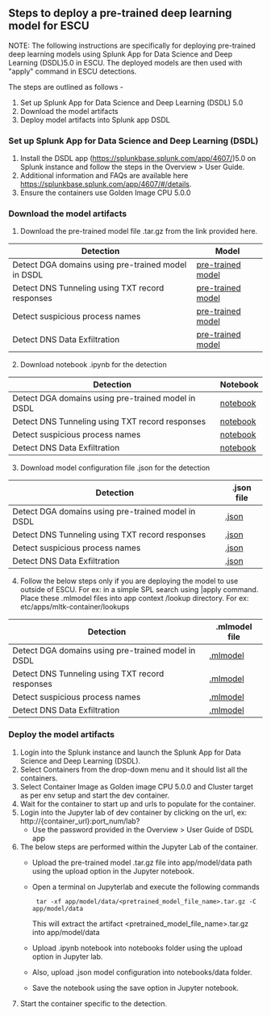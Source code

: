 ## Steps to deploy a pre-trained deep learning model for ESCU

NOTE: The following instructions are specifically for deploying pre-trained deep learning models using Splunk App for Data Science and Deep Learning (DSDL)5.0 in ESCU.  The deployed models are then used with "apply" command in ESCU detections.

The steps are outlined as follows -
1. Set up Splunk App for Data Science and Deep Learning (DSDL) 5.0
2. Download the model artifacts
3. Deploy model artifacts into Splunk app DSDL


### Set up Splunk App for Data Science and Deep Learning (DSDL)
1. Install the DSDL app (https://splunkbase.splunk.com/app/4607/)5.0 on Splunk instance and follow the steps in the Overview > User Guide.
2. Additional information and FAQs are available here https://splunkbase.splunk.com/app/4607/#/details.
3. Ensure the containers use Golden Image CPU 5.0.0

### Download the model artifacts
1. Download the pre-trained model file .tar.gz from the link provided here.

| Detection        | Model |
| ----------- | ----------- |
| Detect DGA domains using pre-trained model in DSDL | [pre-trained model](https://seal.splunkresearch.com/pretrained_dga_model_dsdl.tar.gz) |
| Detect DNS Tunneling using TXT record responses | [pre-trained model](https://seal.splunkresearch.com/detect_suspicious_dns_txt_records_using_pretrained_model_in_dsdl.tar.gz) |
| Detect suspicious process names | [pre-trained model](https://seal.splunkresearch.com/detect_suspicious_processnames_using_pretrained_model_in_dsdl.tar.gz) |
| Detect DNS Data Exfiltration | [pre-trained model](https://seal.splunkresearch.com/detect_dns_data_exfiltration_using_pretrained_model_in_dsdl.tar.gz) |

2. Download notebook .ipynb for the detection

| Detection        | Notebook |
| ----------- | ----------- |
| Detect DGA domains using pre-trained model in DSDL | [notebook](https://github.com/splunk/security_content/blob/develop/notebooks/pretrained_dga_model_dsdl.ipynb) |
| Detect DNS Tunneling using TXT record responses | [notebook](https://github.com/splunk/security_content/blob/develop/notebooks/detect_suspicious_dns_txt_records_using_pretrained_model_in_dsdl.ipynb) |
| Detect suspicious process names | [notebook](https://github.com/splunk/security_content/blob/develop/notebooks/detect_suspicious_processnames_using_pretrained_model_in_dsdl.ipynb) |
| Detect DNS Data Exfiltration | [notebook](https://github.com/splunk/security_content/blob/develop/notebooks/detect_dns_data_exfiltration_using_pretrained_model_in_dsdl.ipynb) |


3. Download model configuration file .json for the detection 

| Detection        | .json file |
| ----------- | ----------- |
| Detect DGA domains using pre-trained model in DSDL | [.json](https://github.com/splunk/security_content/blob/develop/notebooks/pretrained_dga_model_dsdl.json) |
| Detect DNS Tunneling using TXT record responses | [.json](https://github.com/splunk/security_content/blob/develop/notebooks/detect_suspicious_dns_txt_records_using_pretrained_model_in_dsdl.json) |
| Detect suspicious process names | [.json](https://github.com/splunk/security_content/blob/develop/notebooks/detect_suspicious_processnames_using_pretrained_model_in_dsdl.json) |
| Detect DNS Data Exfiltration | [.json](https://github.com/splunk/security_content/blob/develop/notebooks/detect_dns_data_exfiltration_using_pretrained_model_in_dsdl.json) |

4. Follow the below steps only if you are deploying the model to use outside of ESCU. For ex: in a simple SPL search using |apply command. 
   Place these .mlmodel files into app context /lookup directory. For ex: etc/apps/mltk-container/lookups
  

| Detection        | .mlmodel file |
| ----------- | ----------- |
| Detect DGA domains using pre-trained model in DSDL | [.mlmodel](https://github.com/splunk/security_content/blob/develop/lookups/__mlspl_pretrained_dga_model_dsdl.mlmodel) |
| Detect DNS Tunneling using TXT record responses | [.mlmodel](https://github.com/splunk/security_content/blob/develop/lookups/__mlspl_detect_suspicious_dns_txt_records_using_pretrained_model_in_dsdl.mlmodel) |
| Detect suspicious process names | [.mlmodel](https://github.com/splunk/security_content/blob/develop/lookups/__mlspl_detect_suspicious_processnames_using_pretrained_model_in_dsdl.mlmodel) |
| Detect DNS Data Exfiltration | [.mlmodel](https://github.com/splunk/security_content/blob/develop/lookups/__mlspl_detect_dns_data_exfiltration_using_pretrained_model_in_dsdl.mlmodel) |

### Deploy the model artifacts

1. Login into the Splunk instance and launch the Splunk App for Data Science and Deep Learning (DSDL).
2. Select Containers from the drop-down menu and it should list all the containers.
3. Select Container Image as Golden image CPU 5.0.0 and Cluster target as per env setup and start the dev container.
4. Wait for the container to start up and urls to populate for the container.
5. Login into the Jupyter lab of dev container by clicking on the url, ex: http://{container_url}:port_num/lab? 
    * Use the password provided in the Overview > User Guide of DSDL app
6. The below steps are performed within the Jupyter Lab of the container.
    * Upload the pre-trained model .tar.gz file into app/model/data path using the upload option in the Jupyter notebook.
    * Open a terminal on Jupyterlab and execute the following commands

         ```
          tar -xf app/model/data/<pretrained_model_file_name>.tar.gz -C app/model/data
         ```			
      This will extract the artifact <pretrained_model_file_name>.tar.gz into app/model/data				
    * Upload <detection>.ipynb notebook into notebooks folder using the upload option in Jupyter lab.
    * Also, upload <detection>.json model configuration into notebooks/data folder.
    * Save the notebook using the save option in Jupyter notebook. 
 7. Start the container specific to the detection. 


